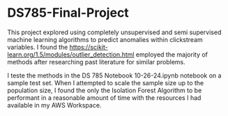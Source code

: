 # DS785-Final-Project

This project explored using completely unsupervised and semi supervised machine learning algorithms to predict anomalies within clickstream variables. 
I found the https://scikit-learn.org/1.5/modules/outlier_detection.html employed the majority of methods after researching past literature for similar problems.

I teste the methods in the DS 785 Notebook 10-26-24.ipynb notebook on a sample test set. When I attempted to scale the sample size up to the population size, I found the only the Isolation Forest Algorithm to be performant in a reasonable amount of time with the resources I had available in my AWS Workspace.
